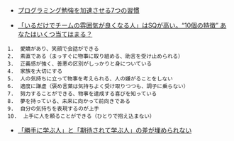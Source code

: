 
- [プログラミング勉強を加速させる7つの習慣](https://qiita.com/YudaiTsukamoto/items/42a8df22ca4c6b327dfd)

-  [「いるだけでチームの雰囲気が良くなる人」はSQが高い。“10個の特徴” あなたはいくつ当てはまる？](https://studyhacker.net/social-intelligence-10features)
```
1.  愛嬌があり、笑顔で会話ができる
2.  素直である（まっすぐに物事に取り組める、助言を受け止められる）
3.  正義感が強く、善悪の区別がしっかりと身についている
4.  家族を大切にする
5.  人の気持ちに立って物事を考えられる、人の嫌がることをしない
6.  適度に謙虚（褒め言葉は気持ちよく受け取りつつも、調子に乗らない）
7.  努力することができる、物事を達成する喜びを知っている
8.  夢を持っている、未来に向かって前向きである
9.  自分の気持ちを表現するのが上手
10.  上手に人を頼ることができる（ひとりで抱え込まない）
```

- [「勝手に学ぶ人」と「期待されて学ぶ人」の差が埋められない](https://note.com/4bata/n/nf8fbcb832e91)